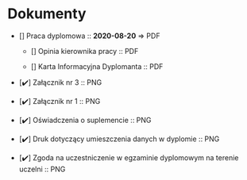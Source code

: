 # Dokumenty

* [] Praca dyplomowa :: **2020-08-20** => PDF

  - [] Opinia kierownika pracy :: PDF

  - [] Karta Informacyjna Dyplomanta :: PDF

* [:heavy_check_mark:] Załącznik nr 3 :: PNG

* [:heavy_check_mark:] Załącznik nr 1 :: PNG

* [:heavy_check_mark:] Oświadczenia o suplemencie :: PNG

* [:heavy_check_mark:] Druk dotyczący umieszczenia danych w dyplomie :: PNG

* [:heavy_check_mark:] Zgoda na uczestniczenie w egzaminie dyplomowym na terenie uczelni :: PNG

